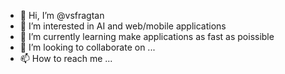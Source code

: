 - 👋 Hi, I’m @vsfragtan
- 👀 I’m interested in AI and web/mobile applications
- 🌱 I’m currently learning make applications as fast as poissible 
- 💞️ I’m looking to collaborate on ...
- 📫 How to reach me ...

<!---
vsfragtan/vsfragtan is a ✨ special ✨ repository because its `README.md` (this file) appears on your GitHub profile.
You can click the Preview link to take a look at your changes.
--->
